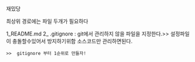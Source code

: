 재밌당

최상위 경로에는 파일 두개가 필요하다

1_README.md
2_ .gitignore : git에서 관리하지 않을 파일을 지정한다.>> 설정파일이 충돌할수있어서 방지하기위함
    소스코드만 관리하면된다. 

    >>  gitignore 부터 1순위로 만들자!


